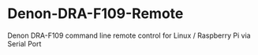 # Denon-DRA-F109-Remote
Denon DRA-F109 command line remote control for Linux / Raspberry Pi via Serial Port
